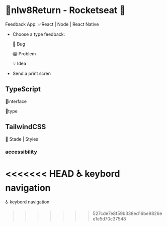 # 🚀nlw8Return - Rocketseat 💜
Feedback App: ✅React | Node | React Native
 
- Choose a type feedback:

  🐞 Bug 
  
  😱 Problem 
  
  💡  Idea 
- Send a print scren

## TypeScript
 🔮interface 
 
 🔬type
 
 ## TailwindCSS
  💈 Stade | Styles
 
 ### accessibility
<<<<<<< HEAD
  ♿ keybord navigation
=======
  ♿ keybord navigation
>>>>>>> 527cde7e8f59b338ed16be9826ee1e5d70c37548
